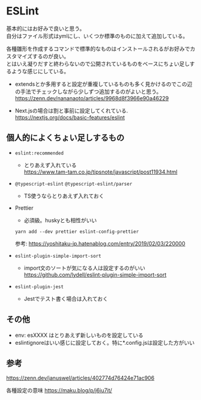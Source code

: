# ESLint
基本的にはお好みで良いと思う。  
自分はファイル形式はymlにし、いくつか標準のものに加えて追加している。

各種雛形を作成するコマンドで標準的なものはインストールされるがお好みでカスタマイズするのが良い。  
とはいえ凝りだすと終わらないので公開されているものをベースにちょい足しするような感じにしている。

- extendsとか多用すると設定が重複しているものも多く見かけるのでこの辺の手法でチェックしながら少しずつ追加するのがよいと思う。  
https://zenn.dev/nananaoto/articles/9968d8f3966e90a46229


- Next.jsの場合は割と事前に設定してくれている.   
https://nextjs.org/docs/basic-features/eslint


## 個人的によくちょい足しするもの

- `eslint:recommended` 
  - とりあえず入れている   
    https://www.tam-tam.co.jp/tipsnote/javascript/post11934.html

- `@typescript-eslint` `@typescript-eslint/parser` 
  - TS使うならとりあえず入れておく

- Prettier
  - 必須級。huskyとも相性がいい
  ```
  yarn add --dev prettier eslint-config-prettier
  ```
  参考: https://yoshitaku-jp.hatenablog.com/entry/2019/02/03/220000

- `eslint-plugin-simple-import-sort`
  - import文のソートが気になる人は設定するのがいい
  https://github.com/lydell/eslint-plugin-simple-import-sort

- `eslint-plugin-jest`
  - Jestでテスト書く場合は入れておく

## その他
- env: esXXXX はとりあえず新しいものを設定している
- eslintignoreはいい感じに設定しておく。特に*.config.jsは設定した方がいい

## 参考
https://zenn.dev/januswel/articles/402774d76424e71ac906

各種設定の意味
https://maku.blog/p/j6iu7it/







